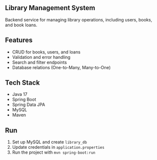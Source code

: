 ## Library Management System
Backend service for managing library operations, including users, books, and book loans.

## Features
- CRUD for books, users, and loans
- Validation and error handling
- Search and filter endpoints
- Database relations (One-to-Many, Many-to-One)

## Tech Stack
- Java 17
- Spring Boot
- Spring Data JPA
- MySQL
- Maven

## Run
1. Set up MySQL and create `library_db`
2. Update credentials in `application.properties`
3. Run the project with `mvn spring-boot:run`
